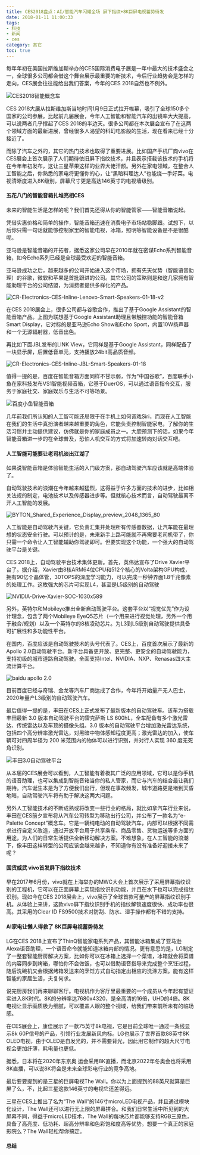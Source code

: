 ```yaml
---
title: CES2018盘点：AI/智能汽车闪耀全场 屏下指纹+8K巨屏电视蓄势待发
date: 2018-01-11 11:00:33
tags: 
- 科技
- 新闻
- ces
category: 其它
toc: true
---
```

<!-- # CES 2018盘点：AI/智能汽车双子星闪耀全场 屏下指纹技术+8K电视蓄势待发 -->

每年年初在美国拉斯维加斯举办的CES国际消费电子展是一年中最大的技术盛会之一，全球很多公司都会借这个舞台展示最重要的新技术，今后行业趋势会是怎样的走向，CES展会往往能给出我们答案，今年的CES 2018自然也不例外。

![CES2018智能概念车](https://i.loli.net/2018/01/11/5a56f3366b584.jpg)

CES 2018大展从拉斯维加斯当地时间1月9日正式拉开帷幕，吸引了全球150多个国家的公司参展。比起前几届展会，今年人工智能和智能汽车的出镜率大大提高，可以说两者几乎撑起了CES 2018的半边天。很多公司都在本次展会宣布了在这两个领域方面的最新进展，曾经很多人渴望的科幻电影般的生活，现在看来已经十分接近了。

而除了汽车之外的，其它的热门技术也取得了重要进展。比如国产手机厂商vivo在CES展会上首次展示了人们期待依旧屏下指纹技术，并且表示搭载该技术的手机将在今年年初发布，这让三星苹果这样的业界大佬汗颜。另外在家电领域，在整合人工智能之后，你熟悉的家电将更懂你的心，让“黑暗料理达人”也能烧一手好菜。电视清晰度进入8K级别，屏幕尺寸更是高达146英寸的电视墙级别。

<!-- more -->

#### 五花八门的智能音箱扎堆亮相CES

未来的智能生活是怎样的呢？我们首先还得从你的智能管家——智能音箱说起。

凭借实惠价格和简单的操作，智能音箱迅速在消费电子市场站稳脚跟。试想下，以后你只需一句话就能够控制家里的智能电视，冰箱，照明等智能设备是不是很酷呢。

亚马逊是智能音箱的开拓者，据悉这家公司早在2010年就在密谋Echo系列智能音箱，如今Echo系列已经是全球最受欢迎的智能音箱。

亚马逊成功之后，越来越多的公司开始进入这个市场，拥有先天优势（智能语音助理）的谷歌，微软和苹果是首批跟进的公司。其它公司的策略则是和这几家拥有智能助理平台的公司结盟，为消费者提供多样化的产品。

![CR-Electronics-CES-Inline-Lenovo-Smart-Speakers-01-18-v2](/assets/CR-Electronics-CES-Inline-Lenovo-Smart-Speakers-01-18-v2.jpg)

在CES 2018展会上，很多公司都与谷歌合作，推出了基于Google Assistant的智能音箱产品。上图为联想基于Google Assistant助理且带触控功能的智能音箱Smart Display，它对标的是亚马逊Echo Show和Echo Sport，内置10W扬声器和一个无源辐射器，低音出色。

再比如下面JBL发布的LINK View，它同样是基于Google Assistant，同样配备了一块显示屏，后置低音单元，支持播放24bit高品质音频。

![CR-Electronics-CES-Inline-JBL-Smart-Speakers-01-18](/assets/CR-Electronics-CES-Inline-JBL-Smart-Speakers-01-18.jpg)


值得一提的是，百度在智能音箱方面同样不甘示弱，作为“中国谷歌”，百度联手小鱼在家科技发布VS1智能视频音箱，它基于DuerOS，可以通过语音指令交互，服务于家庭社交、家庭娱乐与生活不可等场景。

![百度小鱼智能音箱](/assets/IMG_5622.jpg)

几年前我们所认知的人工智可能还局限于在手机上如何调戏Siri，而现在人工智能在我们的生活中真扮演者越来越重要的角色，它能负责控制智能家电，了解你的生活习惯并主动提供建议，仿佛就是你的家庭成员之一。大胆预测下的话，如果今年智能音箱进一步的在全球普及，恐怕人机交互的方式将加速转向对话交互吧。

#### 人工智能可能要让老司机淡出江湖了

如果说智能音箱是体验智能生活的入门级方案，那自动驾驶汽车应该就是高端体验了。

自动驾驶技术的浪潮在今年越来越猛烈，这得益于许多方面的技术的进步，比如相关法规的制定，电池技术以及传感器进步等。但就核心技术而言，自动驾驶最离不开人工智能的发展。

![BYTON_Shared_Experience_Display_preview_2048_1365_80](/assets/BYTON_Shared_Experience_Display_preview_2048_1365_80.jpg)

人工智能是自动驾驶汽关键，它负责汇集并处理所有传感器数据，让汽车能在最理想的状态安全行驶。可以预计的是，未来新手上路可能就不再需要老司机带了，你只需一个命令让人工智能辅助你驾驶即可。但要实现这个功能，一个强大的自动驾驶平台是关键。

CES 2018上，自动驾驶平台技术集体更新。首先，英伟达宣布了Drive Xavier平台了。据介绍，Xavier由8核ARM64位CPU和512个核心的Volta架构GPU构成，拥有90亿个晶体管，30TOPS的深度学习能力，可以完成一秒钟界面1.8千兆像素的处理工作。这枚强大的芯片可实现L4，甚至是L5级别的自动驾驶

![NVIDIA-Drive-Xavier-SOC-1030x589](/assets/NVIDIA-Drive-Xavier-SOC-1030x589.jpg)

另外，英特尔和Mobileye推出全新自动驾驶平台。这套平台以“视觉优先”作为设计理念，包含了两个Mobileye EyeQ5芯片（一个用来进行视觉处理，另外一个用于融合/规划）以及一个英特尔的8核凌动芯片。为L3到L5级别自动驾驶提供具备可扩展性和多功能性平台。

在国内，百度应该是自动驾驶技术的头号代表了。CES上，百度首次展示了最新的Apollo 2.0自动驾驶平台。新平台具备更开放、更完整、更安全的自动驾驶能力，支持初级的城市道路自动驾驶。全面支持Intel、NVIDIA、NXP、Renasas四大主流计算平台。

![baidu apollo 2.0](/assets/dims%20(1).jpg)

目前百度已经与奇瑞、金龙等汽车厂商达成了合作，今年将开始量产无人巴士，2020年量产L3级别的自动驾驶汽车。

最后值得一提的是，丰田在CES上正式发布了最新版本的自动驾驶车。该车为搭载丰田最新 3.0 版本自动驾驶平台的雷克萨斯 LS 600hL，全车配备有多个激光雷达、传统雷达以及车顶的摄像头组。3.0 版本的自动驾驶平台增加激光雷达系统，包括四个高分辨率激光雷达，对黑暗中物体感知程度更高；激光雷达的加入，使车辆可对四周半径为 200 米范围内的物体可以进行识别，并对行人实现 360 度无死角识别。

![丰田3.0自动驾驶平台](/assets/tri_platform_3_0_2018_06_6ae4aed4329d7f415a6a9825ce4d8c3b81a34efa-640x427-c.jpg)

从本届的CES展会可以看到，人工智能有着极其广泛的应用领域，它可以是你手机的语音助理，也可以集成到智能音箱当你的私人管家，而它与汽车的结合最让我们期待。汽车诞生本是为了方便我们出行，但现在事故频发，城市道路更是堵到天昏地暗，自动驾驶汽车将有助于解决这两大问题。

另外人工智能技术的不断成熟或将改变一些行业的格局，就比如拿汽车行业来说，丰田在CES前夕宣布将从汽车公司转型为移动出行公司，并公布了一款名为“e-Palette Concept”概念车。它是一辆纯电动的自动驾驶汽车，内部可以根据不同需求进行自定义改造，通过开放平台用于共享乘车、商品零售、货物运送等多方面的用途，为人们的日常生活提供全新移动解决方案。不难想象，在人工智能的浪潮下，像丰田这样转型的公司应该会越来越多，不知道你有没有准备好迎接未来了呢？

#### 国货威武 vivo首发屏下指纹技术

早在2017年6月份，vivo就在上海举办的MWC大会上首次展示了采用屏幕指纹识别的工程机，它可以在正面屏幕上实现指纹识别功能，并且在水下也可以完成指纹识别。现如今在CES 2018展会上，vivo展示了全球首款可量产的屏幕指纹识别手机。从体验上来讲，这款vivo屏下指纹识别手机的指纹解锁速度很快、成功率也很高。其采用的Clear ID FS9500技术对防刮、防水、湿手操作都有不错的支持。

#### AI家电让懒人得救了 8K巨屏电视蓄势待发

LG在CES 2018上宣布了ThinQ智能家电系列产品，其智能冰箱集成了亚马逊Alexa语音助理，一个语音命令就能知道冰箱内部的情况。更有意思的是，LG制定了一整套智能厨房解决方案，比如你可以在冰箱上选择一个菜谱，冰箱就会将菜谱的内容同步到烤箱，哪怕你不会做饭，也可以借助语音指导来完成整个烹饪过程，随后洗碗机又会根据烤箱发送来的烹饪方式自动指定出相应的洗涤方案。能有这样智能的家居生活，夫复何求。

说完厨房我们再来聊聊客厅。电视机作为客厅里最重要的一个成员从今年起有望证实进入8K时代。8K的分辨率达7680x4320，是全高清的16倍，UHD的4倍。8K电视让显示画质极为细腻，可以覆盖人眼的整个视域，给我们带来前所未有的临场感。

在CES展会上，康佳展示了一款75英寸8k电视，它是目前全球唯一通过一条线显示8k 60P信号的产品，引领行业发展新风向标。LG也展示了世界首款88英寸8K OLED电视，由于OLED是自发光的，并不需要背光，因此用它制作的超大尺寸电视会更加纤薄，耗电量也更低。

据悉，日本将在2020年东京奥 运会采用8K直播，而北京2022年冬奥会也将采用8K直播，可以说8K将会是未来全球彩电行业的竞争高地。

最后要要提到的是三星的巨屏电视The Wall。你以为上面提到的88英尺就算是巨屏了么，不，比起三星这款146英寸的电视它还差得远。

三星在CES上推出了名为“The Wall”的146寸microLED电视产品，并且通过模块化设计，The Wall还可以进行无上限的屏幕拼合。和我们日常生活中所见到的大屏幕不同，得益于microLED技术，The Wall的每块芯片都能够支持RGB三原色，具备了高亮度、低功耗、超高分辨率和色彩饱和度高等优势。想要一个真正的家庭影院么？The Wall轻松帮你搞定。

#### 总结

